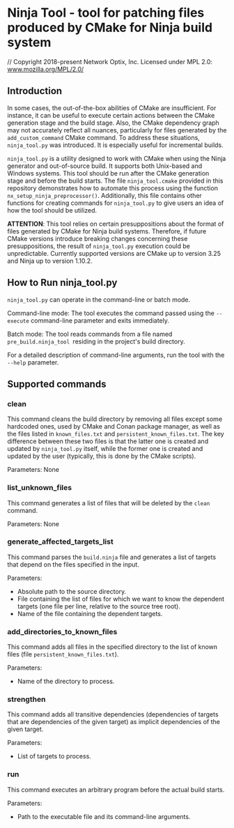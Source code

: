 # Ninja Tool - tool for patching files produced by CMake for Ninja build system

// Copyright 2018-present Network Optix, Inc. Licensed under MPL 2.0: www.mozilla.org/MPL/2.0/

## Introduction

In some cases, the out-of-the-box abilities of CMake are insufficient. For instance, it can be
useful to execute certain actions between the CMake generation stage and the build stage.
Also, the CMake dependency graph may not accurately reflect all nuances, particularly for files
generated by the `add_custom_command` CMake command. To address these situations, `ninja_tool.py`
was introduced. It is especially useful for incremental builds.

`ninja_tool.py` is a utility designed to work with CMake when using the Ninja generator and
out-of-source build. It supports both Unix-based and Windows systems. This tool should be run
after the CMake generation stage and before the build starts. The file `ninja_tool.cmake`
provided in this repository demonstrates how to automate this process using the function
`nx_setup_ninja_preprocessor()`. Additionally, this file contains other functions for creating
commands for `ninja_tool.py` to give users an idea of how the tool should be utilized.

**ATTENTION**: This tool relies on certain presuppositions about the format of files generated by
CMake for Ninja build systems. Therefore, if future CMake versions introduce breaking changes
concerning these presuppositions, the result of `ninja_tool.py` execution could be unpredictable.
Currently supported versions are CMake up to version 3.25 and Ninja up to version 1.10.2.

## How to Run ninja_tool.py

`ninja_tool.py` can operate in the command-line or batch mode.

Command-line mode: The tool executes the command passed using the `--execute` command-line
parameter and exits immediately.

Batch mode: The tool reads commands from a file named `pre_build.ninja_tool `residing in the
project's build directory.

For a detailed description of command-line arguments, run the tool with the `--help` parameter.

## Supported commands

### clean

This command cleans the build directory by removing all files except some hardcoded ones, used by
CMake and Conan package manager, as well as the files listed in `known_files.txt` and
`persistent_known_files.txt`. The key difference between these two files is that the latter one is
created and updated by `ninja_tool.py` itself, while the former one is created and updated by
the user (typically, this is done by the CMake scripts).

Parameters: None

### list_unknown_files

This command generates a list of files that will be deleted by the `clean` command.

Parameters: None

### generate_affected_targets_list

This command parses the `build.ninja` file and generates a list of targets that depend on the
files specified in the input.

Parameters:
- Absolute path to the source directory.
- File containing the list of files for which we want to know the dependent targets (one file per
    line, relative to the source tree root).
- Name of the file containing the dependent targets.

### add_directories_to_known_files

This command adds all files in the specified directory to the list of known files (file
`persistent_known_files.txt`).

Parameters:
- Name of the directory to process.

### strengthen

This command adds all transitive dependencies (dependencies of targets that are dependencies of
the given target) as implicit dependencies of the given target.

Parameters:
- List of targets to process.

### run

This command executes an arbitrary program before the actual build starts.

Parameters:
- Path to the executable file and its command-line arguments.
